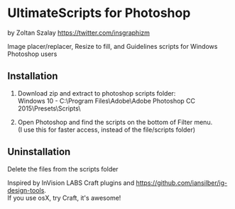 # UltimateScripts for Photoshop
by Zoltan Szalay
https://twitter.com/insgraphizm

Image placer/replacer, Resize to fill, and Guidelines scripts for Windows Photoshop users

## Installation
1. Download zip and extract to photoshop scripts folder:  
Windows 10 - C:\Program Files\Adobe\Adobe Photoshop CC 2015\Presets\Scripts\

2. Open Photoshop and find the scripts on the bottom of Filter menu.  
(I use this for faster access, instead of the file/scripts folder)

## Uninstallation
Delete the files from the scripts folder


Inspired by InVision LABS Craft plugins and https://github.com/iansilber/ig-design-tools.  
If you use osX, try Craft, it's awesome!

